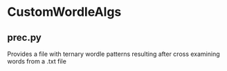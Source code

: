 # CustomWordleAlgs

## prec.py
Provides a file with ternary wordle patterns resulting after cross examining words from a .txt file
